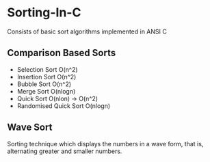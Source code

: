 # Sorting-In-C
Consists of basic sort algorithms implemented in ANSI C 

## Comparison Based Sorts
  - Selection Sort O(n^2)
  - Insertion Sort O(n^2)
  - Bubble Sort O(n^2)
  - Merge Sort O(nlogn)
  - Quick Sort O(nlon) -> O(n^2)
  - Randomised Quick Sort O(nlogn)
  
## Wave Sort
Sorting technique which displays the numbers in a wave form, that is, alternating greater and smaller numbers.
